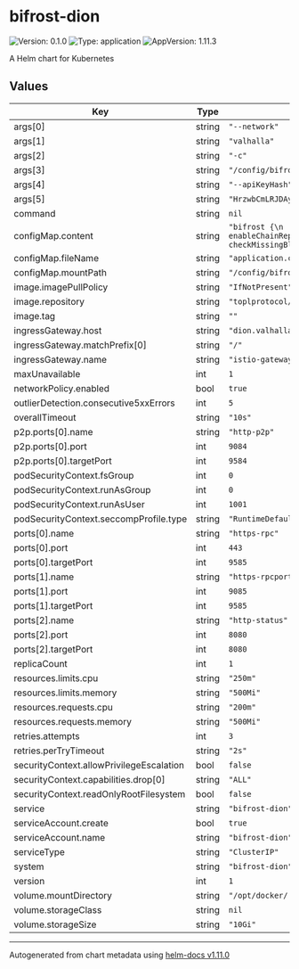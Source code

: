 # bifrost-dion

![Version: 0.1.0](https://img.shields.io/badge/Version-0.1.0-informational?style=flat-square) ![Type: application](https://img.shields.io/badge/Type-application-informational?style=flat-square) ![AppVersion: 1.11.3](https://img.shields.io/badge/AppVersion-1.11.3-informational?style=flat-square)

A Helm chart for Kubernetes

## Values

| Key | Type | Default | Description |
|-----|------|---------|-------------|
| args[0] | string | `"--network"` |  |
| args[1] | string | `"valhalla"` |  |
| args[2] | string | `"-c"` |  |
| args[3] | string | `"/config/bifrost-dion-config/application.conf"` |  |
| args[4] | string | `"--apiKeyHash"` |  |
| args[5] | string | `"HrzwbCmLRJDAyYWFpMUFNFCMz1RTzUqxnCHcSzV62mGr"` |  |
| command | string | `nil` |  |
| configMap.content | string | `"bifrost {\n  chainReplicator {\n  enableChainReplicator = false\n  checkMissingBlock = true\n  }\n}\n"` |  |
| configMap.fileName | string | `"application.conf"` |  |
| configMap.mountPath | string | `"/config/bifrost-dion-config"` |  |
| image.imagePullPolicy | string | `"IfNotPresent"` |  |
| image.repository | string | `"toplprotocol/bifrost-node"` |  |
| image.tag | string | `""` |  |
| ingressGateway.host | string | `"dion.valhalla.torus.topl.tech"` |  |
| ingressGateway.matchPrefix[0] | string | `"/"` |  |
| ingressGateway.name | string | `"istio-gateways/bifrost-gateway"` |  |
| maxUnavailable | int | `1` |  |
| networkPolicy.enabled | bool | `true` |  |
| outlierDetection.consecutive5xxErrors | int | `5` |  |
| overallTimeout | string | `"10s"` |  |
| p2p.ports[0].name | string | `"http-p2p"` |  |
| p2p.ports[0].port | int | `9084` |  |
| p2p.ports[0].targetPort | int | `9584` |  |
| podSecurityContext.fsGroup | int | `0` |  |
| podSecurityContext.runAsGroup | int | `0` |  |
| podSecurityContext.runAsUser | int | `1001` |  |
| podSecurityContext.seccompProfile.type | string | `"RuntimeDefault"` |  |
| ports[0].name | string | `"https-rpc"` |  |
| ports[0].port | int | `443` |  |
| ports[0].targetPort | int | `9585` |  |
| ports[1].name | string | `"https-rpcport"` |  |
| ports[1].port | int | `9085` |  |
| ports[1].targetPort | int | `9585` |  |
| ports[2].name | string | `"http-status"` |  |
| ports[2].port | int | `8080` |  |
| ports[2].targetPort | int | `8080` |  |
| replicaCount | int | `1` |  |
| resources.limits.cpu | string | `"250m"` |  |
| resources.limits.memory | string | `"500Mi"` |  |
| resources.requests.cpu | string | `"200m"` |  |
| resources.requests.memory | string | `"500Mi"` |  |
| retries.attempts | int | `3` |  |
| retries.perTryTimeout | string | `"2s"` |  |
| securityContext.allowPrivilegeEscalation | bool | `false` |  |
| securityContext.capabilities.drop[0] | string | `"ALL"` |  |
| securityContext.readOnlyRootFilesystem | bool | `false` |  |
| service | string | `"bifrost-dion"` |  |
| serviceAccount.create | bool | `true` |  |
| serviceAccount.name | string | `"bifrost-dion"` |  |
| serviceType | string | `"ClusterIP"` |  |
| system | string | `"bifrost-dion"` |  |
| version | int | `1` |  |
| volume.mountDirectory | string | `"/opt/docker/.bifrost"` |  |
| volume.storageClass | string | `nil` |  |
| volume.storageSize | string | `"10Gi"` |  |

----------------------------------------------
Autogenerated from chart metadata using [helm-docs v1.11.0](https://github.com/norwoodj/helm-docs/releases/v1.11.0)
